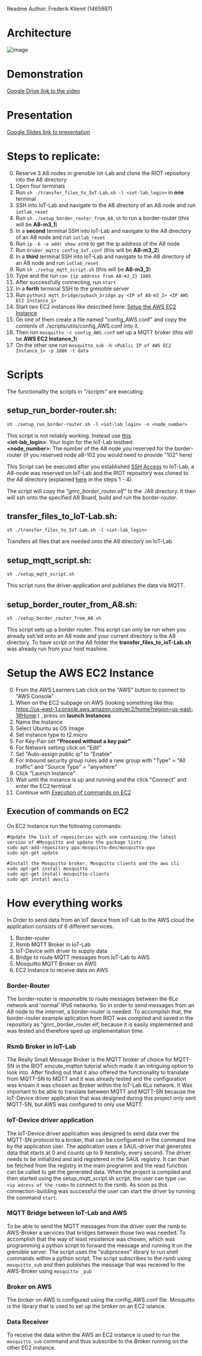 Readme
Author: Frederik Kliemt (1465987)

# Architecture
![image](architecture.jpg)

# Demonstration 
[Google Drive link to the video](https://drive.google.com/file/d/1KpUqUcO1IfSSSte__fJzNczfYABwB6sP/view?usp=sharing)

# Presentation
[Google Slides link to presentation](https://docs.google.com/presentation/d/1cRJ6mNfRXzGjjR-xkMuB9UrZYvsJ-zol/edit#slide=id.p1)

# Steps to replicate:
0. Reserve 3 A8 nodes in grenoble Iot-Lab and clone the RIOT repository into the A8 directory
1. Open four terminals
2. Run `sh ./transfer_files_to_IoT-Lab.sh -l <iot-lab_login>` in __one__ terminal
3. SSH into IoT-Lab and navigate to the A8 directory of an A8 node and run `iotlab_reset`
4. Run `sh ./setup_border_router_from_A8.sh` to run a border-router (this will be __A8-m3_1__)
5. In a __second__ terminal SSH into IoT-Lab and navigate to the A8 directory of an A8 node and run `iotlab_reset`
6. Run `ip -6 -o addr show eth0` to get the ip address of the A8 node
7. Run `broker_mqtts config_IoT.conf` (this will be __A8-m3_2__)
8. In a __third__ terminal SSH into IoT-Lab and navigate to the A8 directory of an A8 node and run `iotlab_reset`
9. Run `sh ./setup_mqtt_script.sh` (this will be __A8-m3_3__)
10. Type and the run `con {ip address from A8-m3_2} 1885`
11. After successfully connecting, run `start`
12. In a __forth__ terminal SSH to the grenoble server
13. Run `python3 mqtt_bridge/pybash_bridge.py <IP of A8-m3_2> <IP AWS EC2 Instance_1>`
14. Start two EC2 instances like described here: [Setup the AWS EC2 Instance](#setup-the-aws-ec2-instance)
15. On one of them create a file named "config_AWS.conf" and copy the contents of ./scripts/utils/config_AWS.conf into it.
16. Then run `mosquitto -c config_AWS.conf` set up a MQTT broker (this will be __AWS EC2 Instance_1__)
17. On the other one run `mosquitto_sub -h <Public IP of AWS EC2 Instance_1> -p 1886 -t data`

# Scripts
The functionality the scripts in _"/scripts"_ are executing:

## setup_run_border-router.sh: 
```
sh ./setup_run_border-router.sh -l <iot-lab_login> -n <node_number>
```
This script is not reliably working. Instead use [this](#setup_border_router_from_a8sh) <br>
__<iot-lab_login>__: Your login for the IoT-Lab testbed
<br>
__<node_number>__: The number of the A8 node you reserved for the border-router (if you reserved node a8-102 you would need to provide "102" here)

This Script can be executed after you established [SSH Access](https://www.iot-lab.info/legacy/tutorials/ssh-access/index.html) to IoT-Lab, a A8-node was reserved on IoT-Lab and the RIOT repository was cloned to the A8 directory (explained [here](https://www.iot-lab.info/legacy/tutorials/riot-public-ipv6-a8-m3/index.html) in the steps 1 - 4). 

The script will copy the _"gnrc_border_router.elf"_ to the ./A8 directory. It then will ssh onto the specified A8 Board, build and run the border-router.

## transfer_files_to_IoT-Lab.sh:
```
sh ./transfer_files_to_IoT-Lab.sh -l <iot-lab_login>
```

Transfers all files that are needed onto the A8 directory on IoT-Lab

## setup_mqtt_script.sh:
```
sh ./setup_mqtt_script.sh
```

This script runs the driver-application and publishes the data via MQTT.

## setup_border_router_from_A8.sh: 
```
sh ./setup_border_router_from_A8.sh
```

This script sets up a border router. This script can only be run when you already ssh'ed onto an A8 node and your current
directory is the A8 directory. To have script 
on the A8 folder the __transfer_files_to_IoT-Lab.sh__ was already run from your host mashine.

# Setup the AWS EC2 Instance 
0. From the AWS Learners Lab click on the "AWS" button to connect to "AWS Console"
1. When on the EC2 subpage on AWS (looking something like this: https://us-east-1.console.aws.amazon.com/ec2/home?region=us-east-1#Home:)
, press on __launch Instances__
2. Name the Instance
3. Select Ubuntu as OS Image
4. Set instance type to t2.micro
5. For Key-Pair set __"Proceed without a key pair"__
6. For Network setting click on "Edit"
7. Set "Auto-assign public ip" to "Enable"
8. For Inbound security group rules add a new group with "Type" = "All traffic" and "Source Type" = "anywhere"
9. Click "Launch Instance"
10. Wait until the instance is up and running and the click "Connect" and enter
the EC2 terminal
11. Continue with [Execution of commands on EC2](#execution-of-commands-on-ec2)


## Execution of commands on EC2
On EC2 Instance run the following commands:
```
#Update the list of repositories with one containing the latest version of #Mosquitto and update the package lists
sudo apt-add-repository ppa:mosquitto-dev/mosquitto-ppa
sudo apt-get update

#Install the Mosquitto broker, Mosquitto clients and the aws cli
sudo apt-get install mosquitto
sudo apt-get install mosquitto-clients
sudo apt install awscli
```

# How everything works
In Order to send data from an IoT device from IoT-Lab to the AWS cloud the 
application consists of 6 different services. 
1. Border-router
2. Rsmb MQTT Broker in IoT-Lab
3. IoT-Device with driver to supply data
4. Bridge to route MQTT messages from IoT-Lab to AWS
5. Mosquitto MQTT Broker on AWS
6. EC2 Instance to receive data on AWS

### Border-Router
The border-router is responsible to route messages between the 6Lo network and 'normal' IPv6 networks. So in order to send messages from an A8 node to the internet, a border-router is needed. To accomplish that, the border-router example aplication from RIOT was compiled and saved in the repository as "gnrc_border_router.elf, because it is easily implemented and was tested and therefore sped up implementation time.

### Rsmb Broker in IoT-Lab
The Really Small Message Broker is the MQTT broker of choice for MQTT-SN in the RIOT emcute_mqttsn tutorial which made it an intriguing option to look into. After finding out that it also offered the functionality to translate from MQTT-SN to MQTT and it was already tested and the configuration was known it was chosen as Broker within the IoT-Lab 6Lo network. It Was important to be able to translate between MQTT and MQTT-SN because the IoT-Device driver application that was designed during this project only sent MQTT-SN, but AWS was configured to only use MQTT.

### IoT-Device driver application
The IoT-Device driver application was designed to send data over the MQTT-SN protocol to a broker, that can be configuered in the command line by the application user. The application uses a SAUL-driver that generates data that starts at 0 and counts up to 9 iterativly, every second. The driver needs to be initialized and and registered in the SAUL registry. It can than be fetched from the registry in the main programm and the read function can be called to get the generated data. When the project is compiled and then started using the setup_mqtt_script.sh script, the user can type `con <ip adress of the rsmb>` to connect to the rsmb. As soon as this connection-building was successful the user can start the driver by running the command `start`.

### MQTT Bridge between IoT-Lab and AWS
To be able to send the MQTT messages from the driver over the rsmb to AWS-Broker a services that bridges between those two was needed. To accomplish that the way of least resistence was chosen, which was programming a python script to forward the message and running it on the grenoble server. The script uses the "subprocess" library to run shell commands within a python script. The script subscribes to the rsmb using `mosquitto_sub` and then publishes the message that was received to the AWS-Broker using `mosquitto _pub`

### Broker on AWS
The broker on AWS is configured using the config_AWS.conf file. Mosquitto is the library that is used to set up the broker on an EC2 istance.

### Data Receiver
To receive the data within the AWS an EC2 instance is used to run the `mosquitto_sub` command and thus subscribe to the Broker running on the other EC2 instance.
